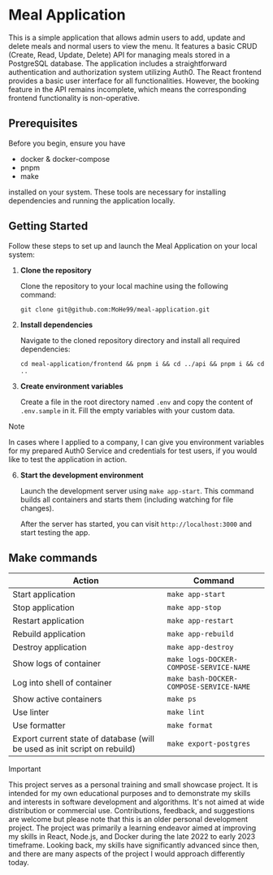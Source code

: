 # Meal Application
This is a simple application that allows admin users to add, update and delete meals and normal users to view the menu. It features a basic CRUD (Create, Read, Update, Delete) API for managing meals stored in a PostgreSQL database. The application includes a straightforward authentication and authorization system utilizing Auth0. The React frontend provides a basic user interface for all functionalities. However, the booking feature in the API remains incomplete, which means the corresponding frontend functionality is non-operative.

## Prerequisites
Before you begin, ensure you have 
- docker & docker-compose
- pnpm
- make

installed on your system. These tools are necessary for installing dependencies and running the application locally.

## Getting Started
Follow these steps to set up and launch the Meal Application on your local system:

1. **Clone the repository**

    Clone the repository to your local machine using the following command:
   
    `git clone git@github.com:MoHe99/meal-application.git`
    
3. **Install dependencies**
   
    Navigate to the cloned repository directory and install all required dependencies:

   `cd meal-application/frontend && pnpm i && cd ../api && pnpm i && cd ..`
    
5. **Create environment variables**
   
    Create a file in the root directory named `.env` and copy the content of `.env.sample` in it. Fill the empty variables with your custom data.

> [!NOTE]
> In cases where I applied to a company, I can give you environment variables for my prepared Auth0 Service and credentials for test users, if you would like to test the application in action.
    
6. **Start the development environment**

    Launch the development server using `make app-start`. This command builds all containers and starts them (including watching for file changes).
    
    After the server has started, you can visit `http://localhost:3000` and start testing the app.

## Make commands

| Action                    | Command                                   |
|---------------------------|-------------------------------------------|
| Start application         | `make app-start`                          |
| Stop application          | `make app-stop`                           |
| Restart application       | `make app-restart`                        |
| Rebuild application       | `make app-rebuild`                        |
| Destroy application       | `make app-destroy`                        |
| Show logs of container    | `make logs-DOCKER-COMPOSE-SERVICE-NAME`   |
| Log into shell of container | `make bash-DOCKER-COMPOSE-SERVICE-NAME`  |
| Show active containers    | `make ps`                                 |
| Use linter                | `make lint`                               |
| Use formatter             | `make format`                             |
| Export current state of database (will be used as init script on rebuild)   | `make export-postgres`                                 |

> [!IMPORTANT]
> This project serves as a personal training and small showcase project. It is intended for my own educational purposes and to demonstrate my skills and interests in software development and algorithms. It's not aimed at wide distribution or commercial use. Contributions, feedback, and suggestions are welcome but please note that this is an older personal development project.
> The project was primarily a learning endeavor aimed at improving my skills in React, Node.js, and Docker during the late 2022 to early 2023 timeframe. Looking back, my skills have significantly advanced since then, and there are many aspects of the project I would approach differently today.
